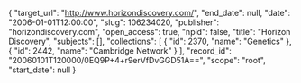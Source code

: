 {
  "target_url": "http://www.horizondiscovery.com/", 
  "end_date": null, 
  "date": "2006-01-01T12:00:00", 
  "slug": 106234020, 
  "publisher": "horizondiscovery.com", 
  "open_access": true, 
  "npld": false, 
  "title": "Horizon Discovery", 
  "subjects": [], 
  "collections": [
    {
      "id": 2370, 
      "name": "Genetics"
    }, 
    {
      "id": 2442, 
      "name": "Cambridge Network"
    }
  ], 
  "record_id": "20060101T120000/0EQ9P+4+r9erVfDvGGD51A==", 
  "scope": "root", 
  "start_date": null
}

